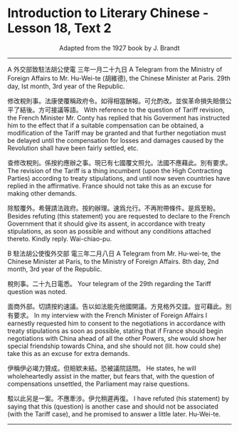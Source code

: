 # Introduction to Literary Chinese - Lesson 18, Text 2

<center>Adapted from the 1927 book by J. Brandt</center>

---

A 外交部致駐法胡公使電 三年一月二十九日
A Telegram from the Ministry of Foreign Affairs to Mr. Hu-Wei-te (胡維德), the Chinese Minister at Paris. 29th day, Ist month, 3rd year of the Republic.

修改稅則事。法康使覆稱政府令。如得相當酬報。可允酌改。並俟革命損失賠償公平了結後。方可接議等語。
With reference to the question of Tariff revision, the French Minister Mr. Conty has replied that his Goverment has instructed him to the effect that if a suitable compensation can be obtained, a modification of the Tariff may be granted and that further negotiation must be delayed until the compensation for losses and damages caused by the Revolution shall have been fairly settled, etc.

查修改稅則。係按約應辦之事。現已有七國覆文照允。法國不應藉此。別有要求。
The revision of the Tariff is a thing incumbent (upon the High Contracting Parties) according to treaty stipulations, and until now seven countries have replied in the affirmative. France should not take this as an excuse for making other demands.

除駁覆外。希聲請法政府。按約辦理。速爲允行。不再附帶條件。是爲至盼。
Besides refuting (this statement) you are requested to declare to the French Government that it should give its assent, in accordance with treaty stipulations, as soon as possible and without any conditions attached thereto. Kindly reply. Wai-chiao-pu.

B 駐法胡公使復外交部 電三年二月八日
A Telegram from Mr. Hu-wei-te, the Chinese Minister at Paris, to the Ministry of Foreign Affairs. 8th day, 2nd month, 3rd year of the Republic.

稅則事。二十九日電悉。
Your telegram of the 29th regarding the Tariff question was noted.

面商外部。切請按約速議。告以如法能先他國開議。方見格外交誼。豈可藉此。別有要求。
In my interview with the French Minister of Foreign Affairs I earnestly requested him to consent to the negotiations in accordance with treaty stipulations as soon as possible, stating that if France should begin negotiations with China ahead of all the other Powers, she would show her special friendship towards China, and she should not (lit. how could she) take this as an excuse for extra demands.

伊稱伊必竭力贊成。但賠欵未結。恐被議院詰問。
He states, he will wholeheartedly assist in the matter, but fears that, with the question of compensations unsettled, the Parliament may raise questions.

駁以此另是一案。不應牽涉。伊允稍遲再復。
I have refuted (his statement) by saying that this (question) is another case and should not be associated (with the Tariff case), and he promised to answer a little later. Hu-Wei-te.

---
